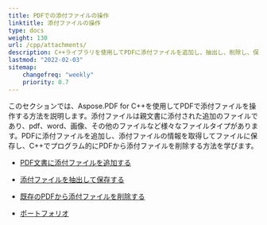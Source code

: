 ```yaml
---
title: PDFでの添付ファイルの操作 
linktitle: 添付ファイルの操作
type: docs
weight: 130
url: /cpp/attachments/
description: C++ライブラリを使用してPDFに添付ファイルを追加し、抽出し、削除し、保存します。Aspose.PDF for C++でPDFポートフォリオを作成します。
lastmod: "2022-02-03"
sitemap:
    changefreq: "weekly"
    priority: 0.7
---
```


このセクションでは、Aspose.PDF for C++を使用してPDFで添付ファイルを操作する方法を説明します。添付ファイルは親文書に添付された追加のファイルであり、pdf、word、画像、その他のファイルなど様々なファイルタイプがあります。PDFに添付ファイルを追加し、添付ファイルの情報を取得してファイルに保存し、C++でプログラム的にPDFから添付ファイルを削除する方法を学びます。

- [PDF文書に添付ファイルを追加する](/pdf/cpp/add-attachment-to-pdf-document/)
- [添付ファイルを抽出して保存する](/pdf/cpp/extract-and-save-an-attachment/)
- [既存のPDFから添付ファイルを削除する](/pdf/cpp/removing-attachment-from-an-existing-pdf/)

- [ポートフォリオ](/pdf/cpp/portfolio/)